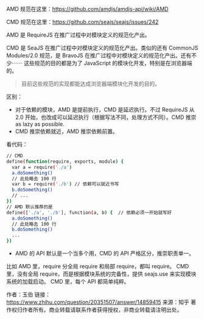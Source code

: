 AMD 规范在这里：https://github.com/amdjs/amdjs-api/wiki/AMD

CMD 规范在这里：https://github.com/seajs/seajs/issues/242

AMD 是 RequireJS 在推广过程中对模块定义的规范化产出。

CMD 是 SeaJS 在推广过程中对模块定义的规范化产出。类似的还有 CommonJS Modules/2.0 规范，是 BravoJS 在推广过程中对模块定义的规范化产出。还有不少⋯⋯
这些规范的目的都是为了 JavaScript 的模块化开发，特别是在浏览器端的。

> 目前这些规范的实现都能达成浏览器端模块化开发的目的。

区别：
- 对于依赖的模块，AMD 是提前执行，CMD 是延迟执行。不过 RequireJS 从 2.0 开始，也改成可以延迟执行（根据写法不同，处理方式不同）。CMD 推崇 as lazy as possible.
- CMD 推崇依赖就近，AMD 推崇依赖前置。

看代码：

```bash
// CMD
define(function(require, exports, module) {
  var a = require('./a')
  a.doSomething()
  // 此处略去 100 行
  var b = require('./b') // 依赖可以就近书写
  b.doSomething()
  // ... 
})
// AMD 默认推荐的是
define(['./a', './b'], function(a, b) {  // 依赖必须一开始就写好
  a.doSomething()
  // 此处略去 100 行
  b.doSomething()
  ...
})
```

- AMD 的 API 默认是一个当多个用，CMD 的 API 严格区分，推崇职责单一。

比如 AMD 里，require 分全局 require 和局部 require，都叫 require。
CMD 里，没有全局 require，而是根据模块系统的完备性，提供 seajs.use 来实现模块系统的加载启动。
CMD 里，每个 API 都简单纯粹。


作者：玉伯
链接：https://www.zhihu.com/question/20351507/answer/14859415
来源：知乎
著作权归作者所有。商业转载请联系作者获得授权，非商业转载请注明出处。
